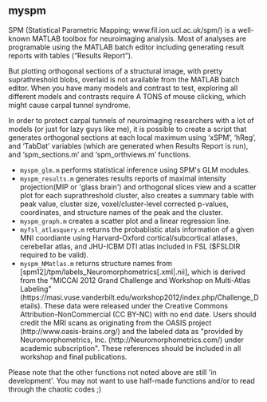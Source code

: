 <article class="markdown-body entry-content" itemprop="mainContentOfPage"><h1><a id="user-content-myspm" class="anchor" href="#myspm" aria-hidden="true"><span class="octicon octicon-link"></span></a>myspm</h1>

<p>SPM (Statistical Parametric Mapping; www.fil.ion.ucl.ac.uk/spm/) is a well-known MATLAB toolbox for neuroimaging analysis. Most of analyses are programable using the MATLAB batch editor including generating result reports with tables (“Results Report”).</p>

<p>But plotting orthogonal sections of a structural image, with pretty suprathreshold blobs, overlaid is not available from the MATLAB batch editor. When you have many models and contrast to test, exploring all different models and contrasts require A TONS of mouse clicking, which might cause carpal tunnel syndrome.</p>

<p>In order to protect carpal tunnels of neuroimaging researchers with a lot of models (or just for lazy guys like me), it is possible to create a script that generates orthogonal sections at each local maximum using ‘xSPM’, ‘hReg’, and ‘TabDat’ variables (which are generated when Results Report is run), and ‘spm_sections.m’ and ‘spm_orthviews.m’ functions.</p>

<ul>
<li><code>myspm_glm.m</code> performs statistical inference using SPM's GLM modules.</li>
<li><code>myspm_results.m</code> generates results reports of maximal intensity projection(MIP or 'glass brain') and orthogonal slices view and a scatter plot for each suprathreshold cluster, also creates a summary table with peak value, cluster size, voxel/cluster-level corrected p-values, coordinates, and structure names of the peak and the cluster.</li>
<li><code>myspm_graph.m</code> creates a scatter plot and a linear regression line.</li>
<li><code>myfsl_atlasquery.m</code> returns the probablistic atals information of a given MNI coordiante using Harvard-Oxford cortical/subcortical atlases, cerebellar atlas, and JHU-ICBM DTI atlas included in FSL ($FSLDIR required to be valid).</li>
<li><code>myspm_NMatlas.m</code> returns structure names from [spm12]/tpm/labels_Neuromorphometrics[.xml|.nii], which is derived from the "MICCAI 2012 Grand Challenge and Workshop on Multi-Atlas Labeling" (https://masi.vuse.vanderbilt.edu/workshop2012/index.php/Challenge_Details). These data were released under the Creative Commons Attribution-NonCommercial (CC BY-NC) with no end date. Users should credit the MRI scans as originating from the OASIS project (http://www.oasis-brains.org/) and the labeled data as "provided by Neuromorphometrics, Inc. (http://Neuromorphometrics.com/) under academic subscription".  These references should be included in all workshop and final publications.</li>
</ul>

Please note that the other functions not noted above are still 'in development'. You may not want to use half-made functions and/or to read through the chaotic codes ;)
</article>
  </div>

</div>

